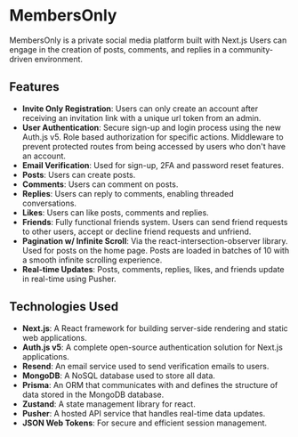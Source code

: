 # MembersOnly

MembersOnly is a private social media platform built with Next.js Users can engage in the creation of posts, comments, and replies in a community-driven environment.

## Features

- **Invite Only Registration**: Users can only create an account after receiving an invitation link with a unique url token from an admin.
- **User Authentication**: Secure sign-up and login process using the new Auth.js v5. Role based authorization for specific actions. Middleware to prevent protected routes from being accessed by users who don't have an account.
- **Email Verification**: Used for sign-up, 2FA and password reset features.
- **Posts**: Users can create posts.
- **Comments**: Users can comment on posts.
- **Replies**: Users can reply to comments, enabling threaded conversations.
- **Likes**: Users can like posts, comments and replies.
- **Friends**: Fully functional friends system. Users can send friend requests to other users, accept or decline friend requests and unfriend. 
- **Pagination w/ Infinite Scroll**: Via the react-intersection-observer library. Used for posts on the home page. Posts are loaded in batches of 10 with a smooth infinite scrolling experience.
- **Real-time Updates**: Posts, comments, replies, likes, and friends update in real-time using Pusher.

## Technologies Used

- **Next.js**: A React framework for building server-side rendering and static web applications.
- **Auth.js v5**: A complete open-source authentication solution for Next.js applications.
- **Resend**: An email service used to send verification emails to users.
- **MongoDB**: A NoSQL database used to store all data.
- **Prisma**: An ORM that communicates with and defines the structure of data stored in the MongoDB database.
- **Zustand**: A state management library for react.
- **Pusher**: A hosted API service that handles real-time data updates.
- **JSON Web Tokens**: For secure and efficient session management.


